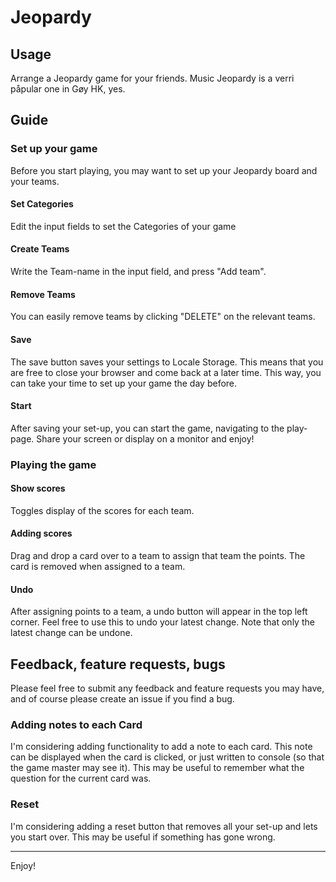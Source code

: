 # Jeopardy

## Usage

Arrange a Jeopardy game for your friends. Music Jeopardy is a verri påpular one in Gøy HK, yes.

## Guide

### Set up your game

Before you start playing, you may want to set up your Jeopardy board and your teams.

#### Set Categories

Edit the input fields to set the Categories of your game

#### Create Teams

Write the Team-name in the input field, and press "Add team".

#### Remove Teams

You can easily remove teams by clicking "DELETE" on the relevant teams.

#### Save

The save button saves your settings to Locale Storage. This means that you are free to close your browser and come back at a later time.
This way, you can take your time to set up your game the day before.

#### Start

After saving your set-up, you can start the game, navigating to the play-page. Share your screen or display on a monitor and enjoy!

### Playing the game

#### Show scores

Toggles display of the scores for each team.

#### Adding scores

Drag and drop a card over to a team to assign that team the points. The card is removed when assigned to a team.

#### Undo

After assigning points to a team, a undo button will appear in the top left corner. Feel free to use this to undo your latest change.
Note that only the latest change can be undone.

## Feedback, feature requests, bugs

Please feel free to submit any feedback and feature requests you may have, and of course please create an issue if you find a bug.

### Adding notes to each Card

I'm considering adding functionality to add a note to each card. This note can be displayed when the card is clicked, or just written to console (so that the game master may see it).
This may be useful to remember what the question for the current card was.

### Reset

I'm considering adding a reset button that removes all your set-up and lets you start over. This may be useful if something has gone wrong.

---

Enjoy!

